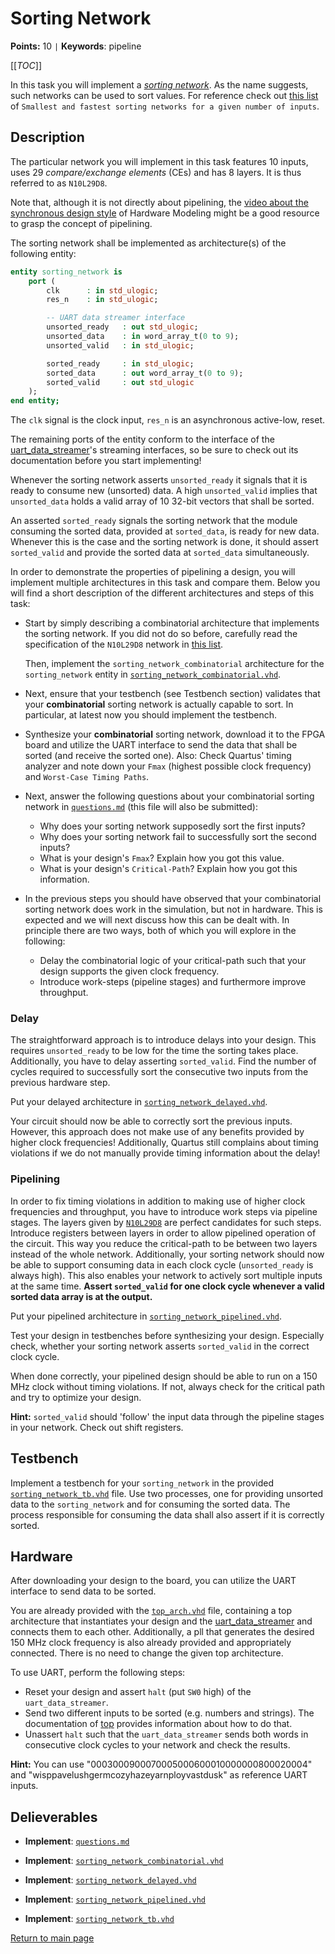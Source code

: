 
# Sorting Network

**Points:** 10 `|` **Keywords**: pipeline

[[_TOC_]]

In this task you will implement a [*sorting network*](https://en.wikipedia.org/wiki/Sorting_network).
As the name suggests, such networks can be used to sort values.
For reference check out [this list](https://bertdobbelaere.github.io/sorting_networks.html) of `Smallest and fastest sorting networks for a given number of inputs`.



## Description

The particular network you will implement in this task features 10 inputs, uses 29 *compare/exchange elements* (CEs) and has 8 layers.
It is thus referred to as `N10L29D8`.

Note that, although it is not directly about pipelining, the [video about the synchronous design style](https://hwmod.lva.tuwien.ac.at/sync.html) of Hardware Modeling might be a good resource to grasp the concept of pipelining.

The sorting network shall be implemented as architecture(s) of the following entity:


```vhdl
entity sorting_network is
	port (
		clk      : in std_ulogic;
		res_n    : in std_ulogic;

		-- UART data streamer interface
		unsorted_ready   : out std_ulogic;
		unsorted_data    : in word_array_t(0 to 9);
		unsorted_valid   : in std_ulogic;

		sorted_ready     : in std_ulogic;
		sorted_data      : out word_array_t(0 to 9);
		sorted_valid     : out std_ulogic
	);
end entity;
```


The `clk` signal is the clock input, `res_n` is an asynchronous active-low, reset.

The remaining ports of the entity conform to the interface of the [uart_data_streamer](../../../lib/uart_data_streamer/doc.md)'s streaming interfaces, so be sure to check out its documentation before you start implementing!

Whenever the sorting network asserts `unsorted_ready` it signals that it is ready to consume new (unsorted) data.
A high `unsorted_valid` implies that `unsorted_data` holds a valid array of 10 32-bit vectors that shall be sorted.

An asserted `sorted_ready` signals the sorting network that the module consuming the sorted data, provided at `sorted_data`, is ready for new data.
Whenever this is the case and the sorting network is done, it should assert `sorted_valid` and provide the sorted data at `sorted_data` simultaneously.


In order to demonstrate the properties of pipelining a design, you will implement multiple architectures in this task and compare them.
Below you will find a short description of the different architectures and steps of this task:

- Start by simply describing a combinatorial architecture that implements the sorting network.
  If you did not do so before, carefully read the specification of the `N10L29D8` network in [this list](https://bertdobbelaere.github.io/sorting_networks.html#N10L29D8).

  Then, implement the `sorting_network_combinatorial` architecture for the `sorting_network` entity in [`sorting_network_combinatorial.vhd`](src/sorting_network_combinatorial.vhd).

- Next, ensure that your testbench (see Testbench section) validates that your **combinatorial** sorting network is actually capable to sort.
  In particular, at latest now you should implement the testbench.

- Synthesize your **combinatorial** sorting network, download it to the FPGA board and utilize the UART interface to send the data that shall be sorted (and receive the sorted one).
  Also: Check Quartus' timing analyzer and note down your `Fmax` (highest possible clock frequency) and `Worst-Case Timing Paths`.


- Next, answer the following questions about your combinatorial sorting network in [`questions.md`](questions.md) (this file will also be submitted):

  - Why does your sorting network supposedly sort the first inputs?
  - Why does your sorting network fail to successfully sort the second inputs?
  - What is your design's `Fmax`? Explain how you got this value.
  - What is your design's `Critical-Path`? Explain how you got this information.

- In the previous steps you should have observed that your combinatorial sorting network does work in the simulation, but not in hardware.
  This is expected and we will next discuss how this can be dealt with.
  In principle there are two ways, both of which you will explore in the following:

  - Delay the combinatorial logic of your critical-path such that your design supports the given clock frequency.
  - Introduce work-steps (pipeline stages) and furthermore improve throughput.




### Delay

The straightforward approach is to introduce delays into your design.
This requires `unsorted_ready` to be low for the time the sorting takes place.
Additionally, you have to delay asserting `sorted_valid`.
Find the number of cycles required to successfully sort the consecutive two inputs from the previous hardware step.

Put your delayed architecture in [`sorting_network_delayed.vhd`](src/sorting_network_delayed.vhd).

Your circuit should now be able to correctly sort the previous inputs.
However, this approach does not make use of any benefits provided by higher clock frequencies!
Additionally, Quartus still complains about timing violations if we do not manually provide timing information about the delay!




### Pipelining


In order to fix timing violations in addition to making use of higher clock frequencies and throughput, you have to introduce work steps via pipeline stages.
The layers given by [`N10L29D8`](https://bertdobbelaere.github.io/sorting_networks.html#N10L29D8) are perfect candidates for such steps.
Introduce registers between layers in order to allow pipelined operation of the circuit.
This way you reduce the critical-path to be between two layers instead of the whole network.
Additionally, your sorting network should now be able to support consuming data in each clock cycle (`unsorted_ready` is always high).
This also enables your network to actively sort multiple inputs at the same time.
**Assert `sorted_valid` for one clock cycle whenever a valid sorted data array is at the output.**

Put your pipelined architecture in [`sorting_network_pipelined.vhd`](src/sorting_network_pipelined.vhd).

Test your design in testbenches before synthesizing your design.
Especially check, whether your sorting network asserts `sorted_valid` in the correct clock cycle.

When done correctly, your pipelined design should be able to run on a 150 MHz clock without timing violations.
If not, always check for the critical path and try to optimize your design.

**Hint:** `sorted_valid` should 'follow' the input data through the pipeline stages in your network. Check out shift registers.




## Testbench

Implement a testbench for your `sorting_network` in the provided [`sorting_network_tb.vhd`](tb/sorting_network_tb.vhd) file.
Use two processes, one for providing unsorted data to the `sorting_network` and for consuming the sorted data.
The process responsible for consuming the data shall also assert if it is correctly sorted.




## Hardware

After downloading your design to the board, you can utilize the UART interface to send data to be sorted.

You are already provided with the [`top_arch.vhd`](top_arch.vhd) file, containing a top architecture that instantiates your design and the [uart_data_streamer](../../../lib/uart_data_streamer/doc.md) and connects them to each other.
Additionally, a pll that generates the desired 150 MHz clock frequency is also already provided and appropriately connected.
There is no need to change the given top architecture.

To use UART, perform the following steps:

- Reset your design and assert `halt` (put `SW0` high) of the `uart_data_streamer`.
- Send two different inputs to be sorted (e.g. numbers and strings). The documentation of [top](../../../lib/top/doc.md) provides information about how to do that.
- Unassert `halt` such that the `uart_data_streamer` sends both words in consecutive clock cycles to your network and check the results.

**Hint:** You can use "0003000900070005000600010000000800020004" and "wisppavelushgermcozyhazeyarnployvastdusk" as reference UART inputs.



## Delieverables

- **Implement**: [`questions.md`](questions.md)

- **Implement**: [`sorting_network_combinatorial.vhd`](src/sorting_network_combinatorial.vhd)

- **Implement**: [`sorting_network_delayed.vhd`](src/sorting_network_delayed.vhd)

- **Implement**: [`sorting_network_pipelined.vhd`](src/sorting_network_pipelined.vhd)

- **Implement**: [`sorting_network_tb.vhd`](tb/sorting_network_tb.vhd)


[Return to main page](../../../README.md)
